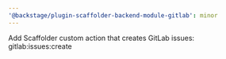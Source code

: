 ```yaml
---
'@backstage/plugin-scaffolder-backend-module-gitlab': minor
---
```


Add Scaffolder custom action that creates GitLab issues: gitlab:issues:create
